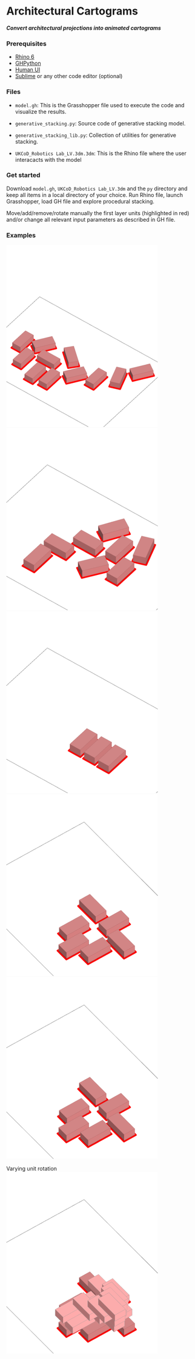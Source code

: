 # Architectural Cartograms
**_Convert architectural projections into animated cartograms_**

### Prerequisites

- [Rhino 6](https://www.rhino3d.com/6)
- [GHPython](https://www.food4rhino.com/app/ghpython)
- [Human UI](https://www.food4rhino.com/app/human-ui)
- [Sublime](https://www.sublimetext.com/) or any other code editor (optional)

### Files

- `model.gh`: This is the Grasshopper file used to execute the code and visualize the results.

- `generative_stacking.py`: Source code of generative stacking model.

- `generative_stacking_lib.py`: Collection of utilities for generative stacking.

- `UKCoD_Robotics Lab_LV.3dm.3dm`: This is the Rhino file where the user interacacts with the model

### Get started
Download `model.gh`, `UKCoD_Robotics Lab_LV.3dm` and the `py` directory and keep all items in a local directory of your choice. Run Rhino file, launch Grasshopper, load GH file and explore procedural stacking.

Move/add/remove/rotate manually the first layer units (highlighted in red) and/or change all relevant input parameters as described in GH file. 

### Examples

<img src="https://github.com/lovill/uk_generative_stacking/blob/master/images/06/Gif-2019-47-08-23-47-16.gif" width="400">

<img src="https://github.com/lovill/uk_generative_stacking/blob/master/images/05/Gif-2019-46-08-23-46-59.gif" width="400">

<img src="https://github.com/lovill/uk_generative_stacking/blob/master/images/02/Gif-2019-26-08-23-26-41.gif" width="400">

<img src="https://github.com/lovill/uk_generative_stacking/blob/master/images/04/Gif-2019-33-08-23-33-48.gif" width="400">

<img src="https://github.com/lovill/uk_generative_stacking/blob/master/images/04b/Gif-2019-33-08-23-33-53.gif" width="400">

Varying unit rotation
<img src="https://github.com/lovill/uk_generative_stacking/blob/master/images/04c/Gif-2019-34-08-23-34-51.gif" width="400">
